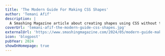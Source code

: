 ```yaml
---
title: 'The Modern Guide For Making CSS Shapes'
author: 'Temani Afif'
description: |
  A Smashing Magazine article about creating shapes using CSS without trusting hacky code and workarounds, as CSS has evolved, and we have modern ways to create CSS Shapes with clean, reusable code. In this comprehensive guide, Temani Afif explores different techniques for creating common shapes with the smallest and most flexible code possible.
coverUrl: 'temani-afif-the-modern-guide-css-shapes.jpg'
externalUrl: 'https://www.smashingmagazine.com/2024/05/modern-guide-making-css-shapes/'
icon: 'blogpost'
pubYear: 2024
showOnHomepage: true
---
```

